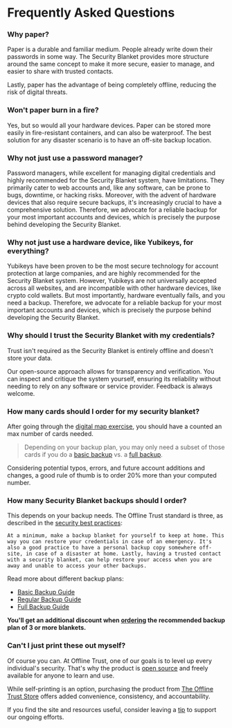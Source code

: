 # Frequently Asked Questions
### Why paper?
Paper is a durable and familiar medium. People already write down their passwords in some way. The Security Blanket provides more structure around the same concept to make it more secure, easier to manage, and easier to share with trusted contacts.

Lastly, paper has the advantage of being completely offline, reducing the risk of digital threats.

### Won't paper burn in a fire?
Yes, but so would all your hardware devices. Paper can be stored more easily in fire-resistant containers, and can also be waterproof. The best solution for any disaster scenario is to have an off-site backup location.

### Why not just use a password manager?
Password managers, while excellent for managing digital credentials and highly recommended for the Security Blanket system, have limitations. They primarily cater to web accounts and, like any software, can be prone to bugs, downtime, or hacking risks. Moreover, with the advent of hardware devices that also require secure backups, it's increasingly crucial to have a comprehensive solution. Therefore, we advocate for a reliable backup for your most important accounts and devices, which is precisely the purpose behind developing the Security Blanket.

### Why not just use a hardware device, like Yubikeys, for everything?
Yubikeys have been proven to be the most secure technology for account protection at large companies, and are highly recommended for the Security Blanket system. However, Yubikeys are not universally accepted across all websites, and are incompatible with other hardware devices, like crypto cold wallets. But most importantly, hardware eventually fails, and you need a backup. Therefore, we advocate for a reliable backup for your most important accounts and devices, which is precisely the purpose behind developing the Security Blanket.

### Why should I trust the Security Blanket with my credentials?
Trust isn't required as the Security Blanket is entirely offline and doesn't store your data. 

Our open-source approach allows for transparency and verification. You can inspect and critique the system yourself, ensuring its reliability without needing to rely on any software or service provider. Feedback is always welcome.

### How many cards should I order for my security blanket?
After going through the [digital map exercise](./getting-started.md#map-it), you should have a counted an max number of cards needed. 
> Depending on your backup plan, you may only need a subset of those cards if you do a [basic backup](./basic-backup-guide.md) vs. a [full backup](./full-backup-guide.md). 

Considering potential typos, errors, and future account additions and changes, a good rule of thumb is to order 20% more than your computed number.

### How many Security Blanket backups should I order?
This depends on your backup needs. The Offline Trust standard is three, as described in the [security best practices](./security-best-practices.md#replicate-your-blanket):

    At a minimum, make a backup blanket for yourself to keep at home. This way you can restore your credentials in case of an emergency. It's also a good practice to have a personal backup copy somewhere off-site, in case of a disaster at home. Lastly, having a trusted contact with a security blanket, can help restore your access when you are away and unable to access your other backups.

Read more about different backup plans:
* [Basic Backup Guide](./basic-backup-guide.md)
* [Regular Backup Guide](./regular-backup-guide.md)
* [Full Backup Guide](./full-backup-guide.md)

**You'll get an additional discount when [ordering](https://shop.offlinetrust.com) the recommended backup plan of 3 or more blankets.**

### Can't I just print these out myself?
Of course you can. At Offline Trust, one of our goals is to level up every individual's security. That's why the product is [open source](https://github.com/offline-trust/security-blanket) and freely available for anyone to learn and use. 

While self-printing is an option, purchasing the product from [The Offline Trust Store](https://shop.offlinetrust.com) offers added convenience, consistency, and accountability.

If you find the site and resources useful, consider leaving a [tip](https://shop.offlinetrust.com/products/thank-you-tip) to support our ongoing efforts.